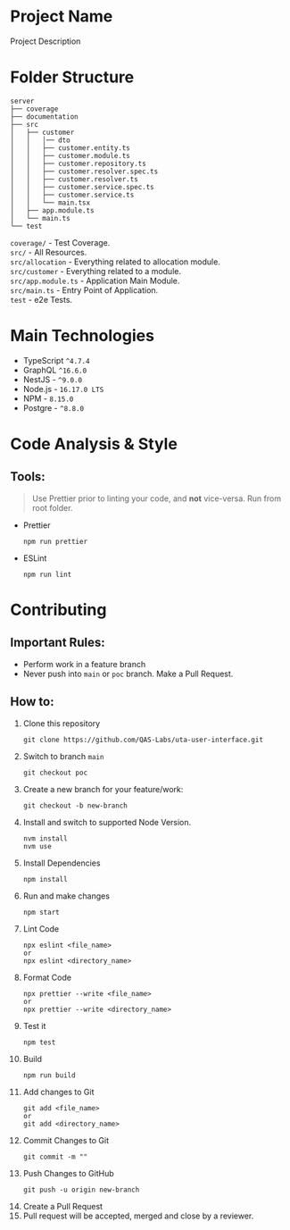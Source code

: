 # Project Name

Project Description

# Folder Structure

```
server
├── coverage
├── documentation
├── src
│	├── customer
│	│	│── dto
│	│	├── customer.entity.ts
│	│	├── customer.module.ts
│	│	├── customer.repository.ts
│	│	├── customer.resolver.spec.ts
│	│	├── customer.resolver.ts
│	│	├── customer.service.spec.ts
│	│	├── customer.service.ts
│	│	└── main.tsx
│	├── app.module.ts
│	└── main.ts
└── test
```

`coverage/` - Test Coverage. \
`src/` - All Resources. \
`src/allocation` - Everything related to allocation module. \
`src/customer` - Everything related to a module. \
`src/app.module.ts` - Application Main Module. \
`src/main.ts` - Entry Point of Application. \
`test` - e2e Tests.

# Main Technologies

- TypeScript `^4.7.4`
- GraphQL `^16.6.0`
- NestJS - `^9.0.0`
- Node.js - `16.17.0 LTS`
- NPM - `8.15.0`
- Postgre - `^8.8.0`

# Code Analysis & Style

## **Tools**: 

> Use Prettier prior to linting your code, and **not** vice-versa.
> Run from root folder.

- Prettier
	```
	npm run prettier
	```

- ESLint
	```
	npm run lint
	```


# Contributing

## **Important Rules:**
* Perform work in a feature branch
* Never push into `main` or `poc` branch. Make a Pull Request.

## **How to:**
1. Clone this repository
	```
	git clone https://github.com/QAS-Labs/uta-user-interface.git
	```
2. Switch to branch `main`
	```
	git checkout poc
	```
3. Create a new branch for your feature/work:
	```
	git checkout -b new-branch
	```
4. Install and switch to supported Node Version.
	```
	nvm install
	nvm use
	```
5. Install Dependencies
	```
	npm install
	```
6. Run and make changes
	```
	npm start
	```
7. Lint Code
	```
	npx eslint <file_name>
	or
	npx eslint <directory_name>
	```
8. Format Code
	```
	npx prettier --write <file_name>
	or
	npx prettier --write <directory_name>
	```
9. Test it
	```
	npm test
	```
10. Build
	```
	npm run build
	```
11. Add changes to Git
	```
	git add <file_name>
	or
	git add <directory_name>
	```
12. Commit Changes to Git
	```
	git commit -m ""
	```
13. Push Changes to GitHub
	```
	git push -u origin new-branch
	```
14. Create a Pull Request
15. Pull request will be accepted, merged and close by a reviewer.
